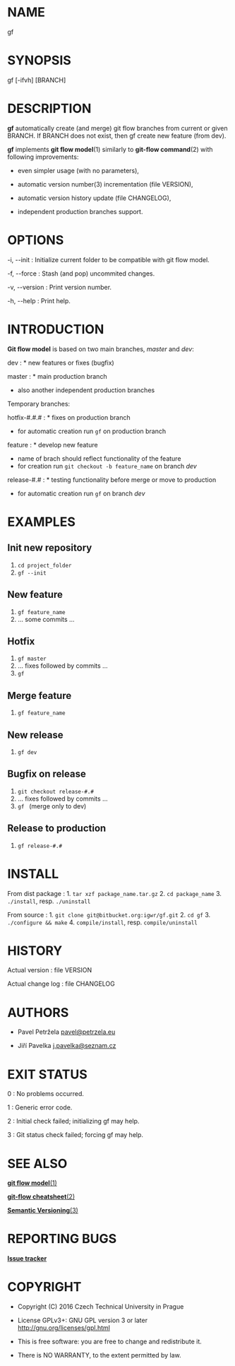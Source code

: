 # NAME

gf

# SYNOPSIS

gf [-ifvh] [BRANCH]

# DESCRIPTION

**gf** automatically create (and merge) git flow branches from current or given BRANCH. If BRANCH does not exist, then gf create new feature (from dev).

**gf** implements **git flow model**(1) similarly to **git-flow command**(2) with following improvements:

* even simpler usage (with no parameters),

* automatic version number(3) incrementation (file VERSION),

* automatic version history update (file CHANGELOG),

* independent production branches support.

# OPTIONS

-i, --init
: Initialize current folder to be compatible with git flow model.

-f, --force
: Stash (and pop) uncommited changes.

-v, --version
: Print version number.

-h, --help
: Print help.

# INTRODUCTION

**Git flow model** is based on two main branches, _master_ and _dev_:

dev
: * new features or fixes (bugfix)

master
: * main production branch
* also another independent production branches

Temporary branches:

hotfix-#.#.#
: * fixes on production branch
* for automatic creation run ``gf`` on production branch

feature
: * develop new feature
* name of brach should reflect functionality of the feature
* for creation run ``git checkout -b feature_name`` on branch _dev_

release-#.#
: * testing functionality before merge or move to production
* for automatic creation run ``gf``  on branch _dev_

# EXAMPLES

## Init new repository

1. ``cd project_folder``
2. ``gf --init``

## New feature

1. ``gf feature_name``
2. … some commits …

## Hotfix

1. ``gf master``
2. … fixes followed by commits …
3. ``gf``

## Merge feature

1. ``gf feature_name``

## New release

1. ``gf dev``

## Bugfix on release

1. ``git checkout release-#.#``
2. … fixes followed by commits …
3. ``gf `` (merge only to dev)

## Release to production

1. ``gf release-#.#``

# INSTALL

From dist package
: 1. ``tar xzf package_name.tar.gz``
2. ``cd package_name``
3. ``./install``, resp. ``./uninstall``

From source
: 1. ``git clone git@bitbucket.org:igwr/gf.git``
2. ``cd gf``
3. ``./configure && make``
4. ``compile/install``, resp. ``compile/uninstall``

# HISTORY

Actual version
: file VERSION

Actual change log
: file CHANGELOG

# AUTHORS

* Pavel Petržela <pavel@petrzela.eu>

* Jiří Pavelka <j.pavelka@seznam.cz>

# EXIT STATUS

0
: No problems occurred.

1
: Generic error code.

2
: Initial check failed; initializing gf may help.

3
: Git status check failed; forcing gf may help.

# SEE ALSO

[**git flow model**(1)](http://nvie.com/posts/a-successful-git-branching-model/)

[**git-flow cheatsheet**(2)](http://danielkummer.github.io/git-flow-cheatsheet/)

[**Semantic Versioning**(3)](http://semver.org/)

# REPORTING BUGS

[**Issue tracker**](https://bitbucket.org/igwr/gf/issues)

# COPYRIGHT

* Copyright (C) 2016 Czech Technical University in Prague

* License GPLv3+: GNU GPL version 3 or later <http://gnu.org/licenses/gpl.html>

* This is free software: you are free to change and redistribute it.

* There is NO WARRANTY, to the extent permitted by law.
